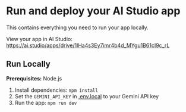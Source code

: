 

# Run and deploy your AI Studio app

This contains everything you need to run your app locally.

View your app in AI Studio: https://ai.studio/apps/drive/1lHa4s3Ey7imr4b4d_MYgu1B61cI9c_rL

## Run Locally

**Prerequisites:**  Node.js


1. Install dependencies:
   `npm install`
2. Set the `GEMINI_API_KEY` in [.env.local](.env.local) to your Gemini API key
3. Run the app:
   `npm run dev`
